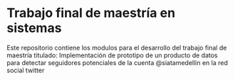 # Trabajo final de maestría en sistemas
Este repositorio contiene los modulos para el desarrollo del trabajo final de maestría titulado: Implementación de prototipo de un producto de datos para detectar seguidores potenciales de la cuenta @siatamedellin en la red social twitter

